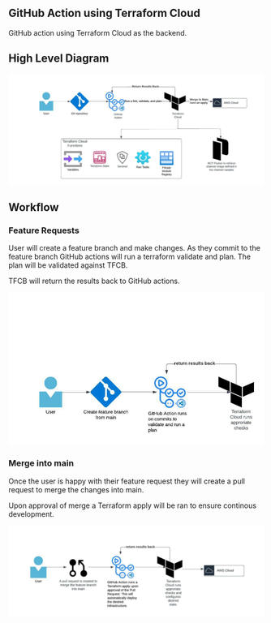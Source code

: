 ## GitHub Action using Terraform Cloud

GitHub action using Terraform Cloud as the backend.

## High Level Diagram

![tfcb_digram](images/workflow.jpeg)


## Workflow

### Feature Requests

User will create a feature branch and make changes. As they commit to the feature branch GitHub actions will run a terraform validate and plan. The plan will be validated against TFCB.

TFCB will return the results back to GitHub actions.

![feature_request](images/feature_request.jpeg)

### Merge into main

Once the user is happy with their feature request they will create a pull request to merge the changes into main.

Upon approval of merge a Terraform apply will be ran to ensure continous development.

![main_pr](images/pr_main.jpeg)
